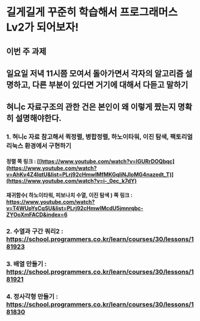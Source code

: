 # 길게길게 꾸준히 학습해서 프로그래머스 Lv2가 되어보자!

## 이번 주 과제
## 일요일 저녁 11시쯤 모여서 돌아가면서 각자의 알고리즘 설명하고, 다른 부분이 있다면 거기에 대해서 다듣고 말하기
## 혀니c 자료구조의 관한 건은 본인이 왜 이렇게 짰는지 명확히 설명해야한다.

### 1. 혀니c 자료 참고해서 퀵정렬, 병합정렬, 하노이타워, 이진 탐색, 팩토리얼 리눅스 환경에서 구현하기
####  정렬 쪽 링크 : [[https://www.youtube.com/watch?v=IGURrDOQbqc](https://www.youtube.com/watch?v=AhKv4Z4lqtU&list=PLrj92cHmwIMfMKGqIiNJIoMG4nazedt_T)](https://www.youtube.com/watch?v=i-_0ec_k7dY)
####  재귀함수( 하노이타워, 피보나치 수열, 이진 탐색 ) 쪽 링크 : https://www.youtube.com/watch?v=T4WUpYsCqSU&list=PLrj92cHmwIMcdU5jmnrqbc-ZYOoXmFACD&index=6
### 2. 수열과 구간 쿼리2 : https://school.programmers.co.kr/learn/courses/30/lessons/181923
### 3. 배열 만들기 : https://school.programmers.co.kr/learn/courses/30/lessons/181921
### 4. 정사각형 만들기 : https://school.programmers.co.kr/learn/courses/30/lessons/181830

